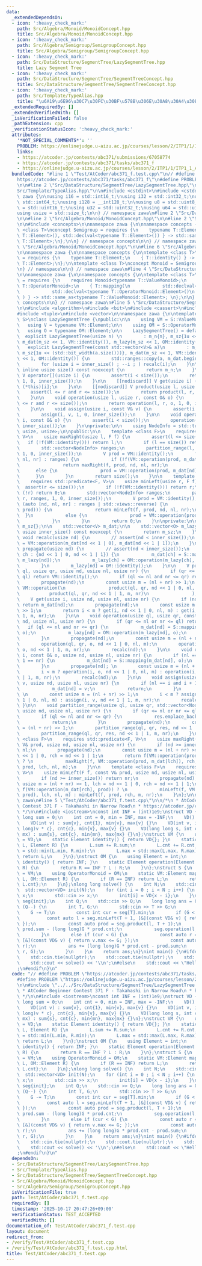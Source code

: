 ```yaml
---
data:
  _extendedDependsOn:
  - icon: ':heavy_check_mark:'
    path: Src/Algebra/Monoid/MonoidConcept.hpp
    title: Src/Algebra/Monoid/MonoidConcept.hpp
  - icon: ':heavy_check_mark:'
    path: Src/Algebra/Semigroup/SemigroupConcept.hpp
    title: Src/Algebra/Semigroup/SemigroupConcept.hpp
  - icon: ':heavy_check_mark:'
    path: Src/DataStructure/SegmentTree/LazySegmentTree.hpp
    title: Lazy Segment Tree
  - icon: ':heavy_check_mark:'
    path: Src/DataStructure/SegmentTree/SegmentTreeConcept.hpp
    title: Src/DataStructure/SegmentTree/SegmentTreeConcept.hpp
  - icon: ':heavy_check_mark:'
    path: Src/Template/TypeAlias.hpp
    title: "\u6A19\u6E96\u30C7\u30FC\u30BF\u578B\u306E\u30A8\u30A4\u30EA\u30A2\u30B9"
  _extendedRequiredBy: []
  _extendedVerifiedWith: []
  _isVerificationFailed: false
  _pathExtension: cpp
  _verificationStatusIcon: ':heavy_check_mark:'
  attributes:
    '*NOT_SPECIAL_COMMENTS*': ''
    PROBLEM: https://onlinejudge.u-aizu.ac.jp/courses/lesson/2/ITP1/1/ITP1_1_A
    links:
    - https://atcoder.jp/contests/abc371/submissions/67058774
    - https://atcoder.jp/contests/abc371/tasks/abc371_f
    - https://onlinejudge.u-aizu.ac.jp/courses/lesson/2/ITP1/1/ITP1_1_A
  bundledCode: "#line 1 \"Test/AtCoder/abc371_f.test.cpp\"\n// #define PROBLEM \"\
    https://atcoder.jp/contests/abc371/tasks/abc371_f\"\n#define PROBLEM \"https://onlinejudge.u-aizu.ac.jp/courses/lesson/2/ITP1/1/ITP1_1_A\"\
    \n\n#line 2 \"Src/DataStructure/SegmentTree/LazySegmentTree.hpp\"\n\n#line 2 \"\
    Src/Template/TypeAlias.hpp\"\n\n#include <cstdint>\n#include <cstddef>\n\nnamespace\
    \ zawa {\n\nusing i16 = std::int16_t;\nusing i32 = std::int32_t;\nusing i64 =\
    \ std::int64_t;\nusing i128 = __int128_t;\n\nusing u8 = std::uint8_t;\nusing u16\
    \ = std::uint16_t;\nusing u32 = std::uint32_t;\nusing u64 = std::uint64_t;\n\n\
    using usize = std::size_t;\n\n} // namespace zawa\n#line 2 \"Src/DataStructure/SegmentTree/SegmentTreeConcept.hpp\"\
    \n\n#line 2 \"Src/Algebra/Monoid/MonoidConcept.hpp\"\n\n#line 2 \"Src/Algebra/Semigroup/SemigroupConcept.hpp\"\
    \n\n#include <concepts>\n\nnamespace zawa {\n\nnamespace concepts {\n\ntemplate\
    \ <class T>\nconcept Semigroup = requires {\n    typename T::Element;\n    { T::operation(std::declval<typename\
    \ T::Element>(), std::declval<typename T::Element>()) } -> std::same_as<typename\
    \ T::Element>;\n};\n\n} // namespace concepts\n\n} // namespace zawa\n#line 4\
    \ \"Src/Algebra/Monoid/MonoidConcept.hpp\"\n\n#line 6 \"Src/Algebra/Monoid/MonoidConcept.hpp\"\
    \n\nnamespace zawa {\n\nnamespace concepts {\n\ntemplate <class T>\nconcept Identitiable\
    \ = requires {\n    typename T::Element;\n    { T::identity() } -> std::same_as<typename\
    \ T::Element>;\n};\n\ntemplate <class T>\nconcept Monoid = Semigroup<T> and Identitiable<T>;\n\
    \n} // namespace\n\n} // namespace zawa\n#line 4 \"Src/DataStructure/SegmentTree/SegmentTreeConcept.hpp\"\
    \n\nnamespace zawa {\n\nnamespace concepts {\n\ntemplate <class T>\nconcept MonoidWithAction\
    \ = requires {\n    requires Monoid<typename T::ValueMonoid>;\n    requires Monoid<typename\
    \ T::OperatorMonoid>;\n    { T::mapping(\n            std::declval<typename T::ValueMonoid::Element>(),\n\
    \            std::declval<typename T::OperatorMonoid::Element>()\n           \
    \ ) } -> std::same_as<typename T::ValueMonoid::Element>; \n};\n\n} // namespace\
    \ concepts\n\n} // namespace zawa\n#line 5 \"Src/DataStructure/SegmentTree/LazySegmentTree.hpp\"\
    \n\n#include <algorithm>\n#include <bit>\n#include <cassert>\n#include <ranges>\n\
    #include <tuple>\n#include <vector>\n\nnamespace zawa {\n\ntemplate <concepts::MonoidWithAction\
    \ S>\nclass LazySegmentTree {\npublic:\n\n    using VM = S::ValueMonoid;\n\n \
    \   using V = typename VM::Element;\n\n    using OM = S::OperatorMonoid;\n\n \
    \   using O = typename OM::Element;\n\n    LazySegmentTree() = default;\n\n  \
    \  explicit LazySegmentTree(usize n) \n        : m_n{n}, m_sz{1u << (std::bit_width(n))},\
    \ m_dat(m_sz << 1, VM::identity()), m_lazy(m_sz << 1, OM::identity()) {}\n\n \
    \   explicit LazySegmentTree(const std::vector<V>& a)\n        : m_n{a.size()},\
    \ m_sz{1u << (std::bit_width(a.size()))}, m_dat(m_sz << 1, VM::identity()), m_lazy(m_sz\
    \ << 1, OM::identity()) {\n        std::ranges::copy(a, m_dat.begin() + inner_size());\n\
    \        for (usize i = inner_size() ; --i ; ) recalc(i);\n    }\n\n    [[nodiscard]]\
    \ inline usize size() const noexcept {\n        return m_n;\n    }\n\n    [[nodiscard]]\
    \ V operator[](usize i) {\n        assert(i < size());\n        return get(i,\
    \ 1, 0, inner_size());\n    }\n\n    [[nodiscard]] V get(usize i) {\n        return\
    \ (*this)[i];\n    }\n\n    [[nodiscard]] V product(usize l, usize r) {\n    \
    \    assert(l <= r and r <= size());\n        return product(l, r, 1, 0, inner_size());\n\
    \    }\n\n    void operation(usize l, usize r, const O& o) {\n        assert(l\
    \ <= r and r <= size());\n        return operation(l, r, o, 1, 0, inner_size());\n\
    \    }\n\n    void assign(usize i, const V& v) {\n        assert(i < size());\n\
    \        assign(i, v, 1, 0, inner_size());\n    }\n\n    void operation(usize\
    \ i, const O& o) {\n        assert(i < size());\n        operation(i, o, 1, 0,\
    \ inner_size());\n    }\n\nprivate:\n\n    using NodeInfo = std::tuple<usize,\
    \ usize, usize>;\n\npublic:\n\n    template <class F>\n    requires std::predicate<F,\
    \ V>\n    usize maxRight(usize l, F f) {\n        assert(l <= size());\n     \
    \   if (!f(VM::identity())) return l;\n        if (l == size()) return size();\n\
    \        std::vector<NodeInfo> ranges;\n        partition_range(l, size(), ranges,\
    \ 1, 0, inner_size());\n        V prod = VM::identity();\n        for (auto [nd,\
    \ nl, nr] : ranges) {\n            if (!f(VM::operation(prod, m_dat[nd]))) {\n\
    \                return maxRight(f, prod, nd, nl, nr);\n            }\n      \
    \      else {\n                prod = VM::operation(prod, m_dat[nd]);\n      \
    \      }\n        }\n        return size();\n    }\n\n    template <class F>\n\
    \    requires std::predicate<F, V>\n    usize minLeft(usize r, F f) {\n      \
    \  assert(r <= size());\n        if (!f(VM::identity())) return r;\n        if\
    \ (!r) return 0;\n        std::vector<NodeInfo> ranges;\n        partition_range(0,\
    \ r, ranges, 1, 0, inner_size());\n        V prod = VM::identity();\n        for\
    \ (auto [nd, nl, nr] : ranges | std::views::reverse) {\n            if (!f(VM::operation(m_dat[nd],\
    \ prod))) {\n                return minLeft(f, prod, nd, nl, nr);\n          \
    \  }\n            else {\n                prod = VM::operation(prod, m_dat[nd]);\n\
    \            }\n        }\n        return 0;\n    }\n\nprivate:\n\n    usize m_n{},\
    \ m_sz{};\n\n    std::vector<V> m_dat;\n\n    std::vector<O> m_lazy;\n\n    inline\
    \ usize inner_size() const noexcept {\n        return m_sz;\n    }\n    \n   \
    \ void recalc(usize nd) {\n        // assert(nd < inner_size());\n        m_dat[nd]\
    \ = VM::operation(m_dat[nd << 1 | 0], m_dat[nd << 1 | 1]);\n    }\n\n    void\
    \ propagate(usize nd) {\n        // assert(nd < inner_size());\n        for (usize\
    \ ch : {nd << 1 | 0, nd << 1 | 1}) {\n            m_dat[ch] = S::mapping(m_dat[ch],\
    \ m_lazy[nd]);\n            m_lazy[ch] = OM::operation(m_lazy[ch], m_lazy[nd]);\n\
    \        }\n        m_lazy[nd] = OM::identity();\n    }\n\n    V product(usize\
    \ ql, usize qr, usize nd, usize nl, usize nr) {\n        if (qr <= nl or nr <=\
    \ ql) return VM::identity();\n        if (ql <= nl and nr <= qr) return m_dat[nd];\n\
    \        propagate(nd);\n        const usize m = (nl + nr) >> 1;\n        return\
    \ VM::operation(\n                product(ql, qr, nd << 1 | 0, nl, m),\n     \
    \           product(ql, qr, nd << 1 | 1, m, nr)\n                );\n    }\n\n\
    \    V get(usize i, usize nd, usize nl, usize nr) {\n        if (nd >= inner_size())\
    \ return m_dat[nd];\n        propagate(nd);\n        const usize m = (nl + nr)\
    \ >> 1;\n        return i < m ? get(i, nd << 1 | 0, nl, m) : get(i, nd << 1 |\
    \ 1, m, nr);\n    }\n\n    void operation(usize ql, usize qr, const O& o, usize\
    \ nd, usize nl, usize nr) {\n        if (qr <= nl or nr <= ql) return;\n     \
    \   if (ql <= nl and nr <= qr) {\n            m_dat[nd] = S::mapping(m_dat[nd],\
    \ o);\n            m_lazy[nd] = OM::operation(m_lazy[nd], o);\n            return;\n\
    \        }\n        propagate(nd);\n        const usize m = (nl + nr) >> 1;\n\
    \        operation(ql, qr, o, nd << 1 | 0, nl, m);\n        operation(ql, qr,\
    \ o, nd << 1 | 1, m, nr);\n        recalc(nd);\n    }\n\n    void operation(usize\
    \ i, const O& o, usize nd, usize nl, usize nr) {\n        if (nl == i and i +\
    \ 1 == nr) {\n            m_dat[nd] = S::mapping(m_dat[nd], o);\n            return;\n\
    \        }\n        propagate(nd); \n        const usize m = (nl + nr) >> 1;\n\
    \        i < m ? operation(i, o, nd << 1 | 0, nl, m) : operation(i, o, nd << 1\
    \ | 1, m, nr);\n        recalc(nd);\n    }\n\n    void assign(usize i, const V&\
    \ v, usize nd, usize nl, usize nr) {\n        if (nl == i and i + 1 == nr) {\n\
    \            m_dat[nd] = v;\n            return;\n        }\n        propagate(nd);\
    \ \n        const usize m = (nl + nr) >> 1;\n        i < m ? assign(i, v, nd <<\
    \ 1 | 0, nl, m) : assign(i, v, nd << 1 | 1, m, nr);\n        recalc(nd);\n   \
    \ }\n\n    void partition_range(usize ql, usize qr, std::vector<NodeInfo>& res,\
    \ usize nd, usize nl, usize nr) {\n        if (qr <= nl or nr <= ql) return;\n\
    \        if (ql <= nl and nr <= qr) {\n            res.emplace_back(nd, nl, nr);\n\
    \            return;\n        }\n        propagate(nd);\n        const usize m\
    \ = (nl + nr) >> 1;\n        partition_range(ql, qr, res, nd << 1 | 0, nl, m);\n\
    \        partition_range(ql, qr, res, nd << 1 | 1, m, nr);\n    }\n\n    template\
    \ <class F>\n    requires std::predicate<F, V>\n    usize maxRight(F f, const\
    \ V& prod, usize nd, usize nl, usize nr) {\n        if (nd >= inner_size()) return\
    \ nl;\n        propagate(nd);\n        const usize m = (nl + nr) >> 1, lch = nd\
    \ << 1 | 0, rch = nd << 1 | 1;\n        return f(VM::operation(prod, m_dat[lch]))\
    \ ? \n            maxRight(f, VM::operation(prod, m_dat[lch]), rch, m, nr) : maxRight(f,\
    \ prod, lch, nl, m);\n    }\n\n    template <class F>\n    requires std::predicate<F,\
    \ V>\n    usize minLeft(F f, const V& prod, usize nd, usize nl, usize nr) {\n\
    \        if (nd >= inner_size()) return nr;\n        propagate(nd);\n        const\
    \ usize m = (nl + nr) >> 1, lch = nd << 1 | 0, rch = nd << 1 | 1;\n        return\
    \ f(VM::operation(m_dat[rch], prod)) ? \n            minLeft(f, VM::operation(m_dat[rch],\
    \ prod), lch, nl, m) : minLeft(f, prod, rch, m, nr);\n    }\n};\n\n} // namespace\
    \ zawa\n#line 5 \"Test/AtCoder/abc371_f.test.cpp\"\n\n/*\n * AtCoder Beginner\
    \ Contest 371 F - Takahashi in Narrow Road\n * https://atcoder.jp/contests/abc371/submissions/67058774\n\
    \ */\n\n#include <iostream>\nconst int INF = (int)1e9;\nstruct VD {\n    long\
    \ long sum = 0;\n    int cnt = 0, min = INF, max = -INF;\n    VD() = default;\n\
    \    VD(int v) : sum{v}, cnt{1}, min{v}, max{v} {}\n    VD(int v, int c) : sum{(long\
    \ long)v * c}, cnt{c}, min{v}, max{v} {}\n    VD(long long s, int c, int mn, int\
    \ mx) : sum{s}, cnt{c}, min{mn}, max{mx} {}\n};\nstruct VM {\n    using Element\
    \ = VD;\n    static Element identity() { return VD{}; }\n    static Element operation(Element\
    \ L, Element R) {\n        L.sum += R.sum;\n        L.cnt += R.cnt;\n        L.min\
    \ = std::min(L.min, R.min);\n        L.max = std::max(L.max, R.max);\n       \
    \ return L;\n    }\n};\nstruct OM {\n    using Element = int;\n    static Element\
    \ identity() { return INF; }\n    static Element operation(Element L, Element\
    \ R) {\n        return R == INF ? L : R;\n    }\n};\nstruct S {\n    using ValueMonoid\
    \ = VM;\n    using OperatorMonoid = OM;\n    static VM::Element mapping(VM::Element\
    \ L, OM::Element R) {\n        if (R == INF) return L;\n        return VM::Element{R,\
    \ L.cnt};\n    }\n};\nlong long solve() {\n    int N;\n    std::cin >> N;\n  \
    \  std::vector<VD> init(N);\n    for (int i = 0 ; i < N ; i++) {\n        int\
    \ x;\n        std::cin >> x;\n        init[i] = VD{x - i};\n    }\n    zawa::LazySegmentTree<S>\
    \ seg{init};\n    int Q;\n    std::cin >> Q;\n    long long ans = 0;\n    while\
    \ (Q--) {\n        int T, G;\n        std::cin >> T >> G;\n        T--;\n    \
    \    G -= T;\n        const int cur = seg[T].min;\n        if (G < cur) {\n  \
    \          const auto l = seg.minLeft(T + 1, [&](const VD& v) { return G <= v.min;\
    \ });\n            const auto prod = seg.product(l, T + 1);\n            ans +=\
    \ prod.sum - (long long)G * prod.cnt;\n            seg.operation(l, T + 1, G);\n\
    \        }\n        else if (cur < G) {\n            const auto r = seg.maxRight(T,\
    \ [&](const VD& v) { return v.max <= G; });\n            const auto prod = seg.product(T,\
    \ r);\n            ans += (long long)G * prod.cnt - prod.sum;\n            seg.operation(T,\
    \ r, G);\n        }\n    }\n    return ans;\n}\nint main() {\n#ifdef ATCODER\n\
    \    std::cin.tie(nullptr);\n    std::cout.tie(nullptr);\n    std::ios::sync_with_stdio(false);\n\
    \    std::cout << solve() << '\\n';\n#else\n    std::cout << \"Hello World\\n\"\
    ;\n#endif\n}\n"
  code: "// #define PROBLEM \"https://atcoder.jp/contests/abc371/tasks/abc371_f\"\n\
    #define PROBLEM \"https://onlinejudge.u-aizu.ac.jp/courses/lesson/2/ITP1/1/ITP1_1_A\"\
    \n\n#include \"../../Src/DataStructure/SegmentTree/LazySegmentTree.hpp\"\n\n/*\n\
    \ * AtCoder Beginner Contest 371 F - Takahashi in Narrow Road\n * https://atcoder.jp/contests/abc371/submissions/67058774\n\
    \ */\n\n#include <iostream>\nconst int INF = (int)1e9;\nstruct VD {\n    long\
    \ long sum = 0;\n    int cnt = 0, min = INF, max = -INF;\n    VD() = default;\n\
    \    VD(int v) : sum{v}, cnt{1}, min{v}, max{v} {}\n    VD(int v, int c) : sum{(long\
    \ long)v * c}, cnt{c}, min{v}, max{v} {}\n    VD(long long s, int c, int mn, int\
    \ mx) : sum{s}, cnt{c}, min{mn}, max{mx} {}\n};\nstruct VM {\n    using Element\
    \ = VD;\n    static Element identity() { return VD{}; }\n    static Element operation(Element\
    \ L, Element R) {\n        L.sum += R.sum;\n        L.cnt += R.cnt;\n        L.min\
    \ = std::min(L.min, R.min);\n        L.max = std::max(L.max, R.max);\n       \
    \ return L;\n    }\n};\nstruct OM {\n    using Element = int;\n    static Element\
    \ identity() { return INF; }\n    static Element operation(Element L, Element\
    \ R) {\n        return R == INF ? L : R;\n    }\n};\nstruct S {\n    using ValueMonoid\
    \ = VM;\n    using OperatorMonoid = OM;\n    static VM::Element mapping(VM::Element\
    \ L, OM::Element R) {\n        if (R == INF) return L;\n        return VM::Element{R,\
    \ L.cnt};\n    }\n};\nlong long solve() {\n    int N;\n    std::cin >> N;\n  \
    \  std::vector<VD> init(N);\n    for (int i = 0 ; i < N ; i++) {\n        int\
    \ x;\n        std::cin >> x;\n        init[i] = VD{x - i};\n    }\n    zawa::LazySegmentTree<S>\
    \ seg{init};\n    int Q;\n    std::cin >> Q;\n    long long ans = 0;\n    while\
    \ (Q--) {\n        int T, G;\n        std::cin >> T >> G;\n        T--;\n    \
    \    G -= T;\n        const int cur = seg[T].min;\n        if (G < cur) {\n  \
    \          const auto l = seg.minLeft(T + 1, [&](const VD& v) { return G <= v.min;\
    \ });\n            const auto prod = seg.product(l, T + 1);\n            ans +=\
    \ prod.sum - (long long)G * prod.cnt;\n            seg.operation(l, T + 1, G);\n\
    \        }\n        else if (cur < G) {\n            const auto r = seg.maxRight(T,\
    \ [&](const VD& v) { return v.max <= G; });\n            const auto prod = seg.product(T,\
    \ r);\n            ans += (long long)G * prod.cnt - prod.sum;\n            seg.operation(T,\
    \ r, G);\n        }\n    }\n    return ans;\n}\nint main() {\n#ifdef ATCODER\n\
    \    std::cin.tie(nullptr);\n    std::cout.tie(nullptr);\n    std::ios::sync_with_stdio(false);\n\
    \    std::cout << solve() << '\\n';\n#else\n    std::cout << \"Hello World\\n\"\
    ;\n#endif\n}\n"
  dependsOn:
  - Src/DataStructure/SegmentTree/LazySegmentTree.hpp
  - Src/Template/TypeAlias.hpp
  - Src/DataStructure/SegmentTree/SegmentTreeConcept.hpp
  - Src/Algebra/Monoid/MonoidConcept.hpp
  - Src/Algebra/Semigroup/SemigroupConcept.hpp
  isVerificationFile: true
  path: Test/AtCoder/abc371_f.test.cpp
  requiredBy: []
  timestamp: '2025-10-17 20:47:26+09:00'
  verificationStatus: TEST_ACCEPTED
  verifiedWith: []
documentation_of: Test/AtCoder/abc371_f.test.cpp
layout: document
redirect_from:
- /verify/Test/AtCoder/abc371_f.test.cpp
- /verify/Test/AtCoder/abc371_f.test.cpp.html
title: Test/AtCoder/abc371_f.test.cpp
---
```


